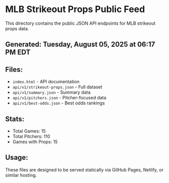 # MLB Strikeout Props Public Feed

This directory contains the public JSON API endpoints for MLB strikeout props data.

## Generated: Tuesday, August 05, 2025 at 06:17 PM EDT

## Files:
- `index.html` - API documentation
- `api/v1/strikeout-props.json` - Full dataset
- `api/v1/summary.json` - Summary data
- `api/v1/pitchers.json` - Pitcher-focused data  
- `api/v1/best-odds.json` - Best odds rankings

## Stats:
- Total Games: 15
- Total Pitchers: 110
- Games with Props: 15

## Usage:
These files are designed to be served statically via GitHub Pages, Netlify, or similar hosting.
